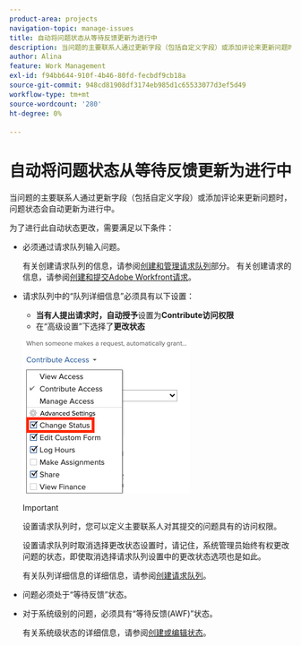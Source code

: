 ```yaml
---
product-area: projects
navigation-topic: manage-issues
title: 自动将问题状态从等待反馈更新为进行中
description: 当问题的主要联系人通过更新字段（包括自定义字段）或添加评论来更新问题时，问题状态会自动更新为进行中。
author: Alina
feature: Work Management
exl-id: f94bb644-910f-4b46-80fd-fecbdf9cb18a
source-git-commit: 948cd81908df3174eb985d1c65533077d3ef5d49
workflow-type: tm+mt
source-wordcount: '280'
ht-degree: 0%

---
```


# 自动将问题状态从等待反馈更新为进行中

当问题的主要联系人通过更新字段（包括自定义字段）或添加评论来更新问题时，问题状态会自动更新为进行中。

为了进行此自动状态更改，需要满足以下条件：

* 必须通过请求队列输入问题。

  有关创建请求队列的信息，请参阅[创建和管理请求队列](../../../manage-work/requests/create-and-manage-request-queues/create-manage-request-queues.md)部分。 有关创建请求的信息，请参阅[创建和提交Adobe Workfront请求](../../../manage-work/requests/create-requests/create-submit-requests.md)。

* 请求队列中的“队列详细信息”必须具有以下设置：
   * **当有人提出请求时，自动授予**&#x200B;设置为&#x200B;**Contribute访问权限**
   * 在“高级设置”下选择了&#x200B;**更改状态**

  ![已选择“队列详细信息”授予Contribute访问权限和更改状态。](assets/queuedetails-contributeaccess-changestatus.png)

  >[!IMPORTANT]
  >
  >  设置请求队列时，您可以定义主要联系人对其提交的问题具有的访问权限。
  >
  >设置请求队列时取消选择更改状态设置时，请记住，系统管理员始终有权更改问题的状态，即使取消选择请求队列设置中的更改状态选项也是如此。

  有关队列详细信息的详细信息，请参阅[创建请求队列](../../../manage-work/requests/create-and-manage-request-queues/create-request-queue.md)。

* 问题必须处于“等待反馈”状态。
* 对于系统级别的问题，必须具有“等待反馈(AWF)”状态。

  有关系统级状态的详细信息，请参阅[创建或编辑状态](../../../administration-and-setup/customize-workfront/creating-custom-status-and-priority-labels/create-or-edit-a-status.md)。

